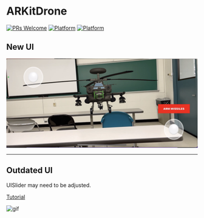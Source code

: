 # ARKitDrone
[![PRs Welcome](https://img.shields.io/badge/PRs-welcome-brightgreen.svg?style=flat-square)](http://makeapullrequest.com)
[![Platform](http://img.shields.io/badge/platform-ios-lightgrey.svg?style=flat)](https://developer.apple.com/resources/)
[![Platform](https://img.shields.io/badge/swift-4.0-orange.svg?style=flat)](hhttps://swift.org/blog/swift-4-0-released/)

## New UI 

![New UI](https://raw.githubusercontent.com/chriswebb09/ARKitDrone/master/drone1.png)

----

## Outdated UI
UISlider may need to be adjusted. 

[Tutorial](https://medium.com/journey-of-one-thousand-apps/aarkit-adventures-697dfbe7779e)

![gif](https://github.com/chriswebb09/ARKitDrone/blob/master/drone-demo3.gif)
